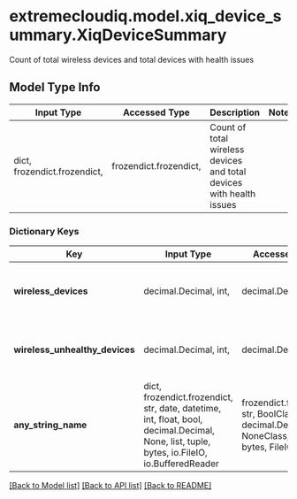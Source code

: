# extremecloudiq.model.xiq_device_summary.XiqDeviceSummary

Count of total wireless devices and total devices with health issues

## Model Type Info
Input Type | Accessed Type | Description | Notes
------------ | ------------- | ------------- | -------------
dict, frozendict.frozendict,  | frozendict.frozendict,  | Count of total wireless devices and total devices with health issues | 

### Dictionary Keys
Key | Input Type | Accessed Type | Description | Notes
------------ | ------------- | ------------- | ------------- | -------------
**wireless_devices** | decimal.Decimal, int,  | decimal.Decimal,  | Total count of devices | [optional] value must be a 64 bit integer
**wireless_unhealthy_devices** | decimal.Decimal, int,  | decimal.Decimal,  | Total count of unhealthy devices | [optional] value must be a 64 bit integer
**any_string_name** | dict, frozendict.frozendict, str, date, datetime, int, float, bool, decimal.Decimal, None, list, tuple, bytes, io.FileIO, io.BufferedReader | frozendict.frozendict, str, BoolClass, decimal.Decimal, NoneClass, tuple, bytes, FileIO | any string name can be used but the value must be the correct type | [optional]

[[Back to Model list]](../../README.md#documentation-for-models) [[Back to API list]](../../README.md#documentation-for-api-endpoints) [[Back to README]](../../README.md)

